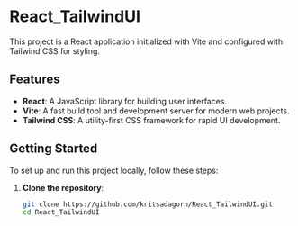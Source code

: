 # React_TailwindUI

This project is a React application initialized with Vite and configured with Tailwind CSS for styling.

## Features

- **React**: A JavaScript library for building user interfaces.
- **Vite**: A fast build tool and development server for modern web projects.
- **Tailwind CSS**: A utility-first CSS framework for rapid UI development.

## Getting Started

To set up and run this project locally, follow these steps:

1. **Clone the repository**:

   ```bash
   git clone https://github.com/kritsadagorn/React_TailwindUI.git
   cd React_TailwindUI
